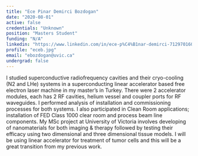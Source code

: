 ```yaml
---
title: "Ece Pinar Demirci Bozdogan"
date: "2020-08-01"
active: false
credentials: "Unknown"
position: "Masters Student"
funding: "N/A"
linkedin: "https://www.linkedin.com/in/ece-p%C4%B1nar-demirci-712970160/?originalSubdomain=tr"
profile: "eceb.jpg"
email: "ebozdogan@uvic.ca"
undergrad: false
---
```


I studied superconductive radiofrequency cavities and their cryo-cooling (N2 and LHe) systems in a superconducting linear accelerator based free electron laser machine in my master’s in Turkey. There were 2 accelerator modules, each has 2 RF cavities, helium vessel and coupler ports for RF waveguides. I performed analysis of installation and commissioning processes for both systems. I also participated in Clean Room applications; installation of FED Class 1000 clear room and process beam line components. My MSc project at University of Victoria involves developing of nanomaterials for both imaging & therapy followed by testing their efficacy using two dimensional and three dimensional tissue models. I will be using linear accelerator for treatment of tumor cells and this will be a great transition from my previous work.
